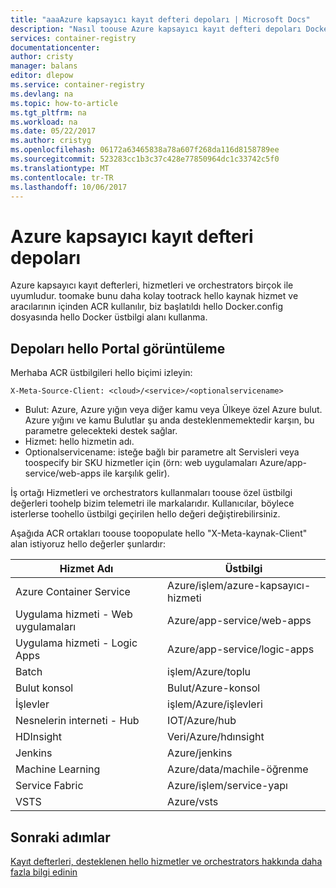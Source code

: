 ```yaml
---
title: "aaaAzure kapsayıcı kayıt defteri depoları | Microsoft Docs"
description: "Nasıl toouse Azure kapsayıcı kayıt defteri depoları Docker görüntüleri"
services: container-registry
documentationcenter: 
author: cristy
manager: balans
editor: dlepow
ms.service: container-registry
ms.devlang: na
ms.topic: how-to-article
ms.tgt_pltfrm: na
ms.workload: na
ms.date: 05/22/2017
ms.author: cristyg
ms.openlocfilehash: 06172a63465838a78a607f268da116d8158789ee
ms.sourcegitcommit: 523283cc1b3c37c428e77850964dc1c33742c5f0
ms.translationtype: MT
ms.contentlocale: tr-TR
ms.lasthandoff: 10/06/2017
---
```

# <a name="azure-container-registry-repositories"></a>Azure kapsayıcı kayıt defteri depoları

Azure kapsayıcı kayıt defterleri, hizmetleri ve orchestrators birçok ile uyumludur. toomake bunu daha kolay tootrack hello kaynak hizmet ve aracılarının içinden ACR kullanılır, biz başlatıldı hello Docker.config dosyasında hello Docker üstbilgi alanı kullanma.



## <a name="viewing-repositories-in-hello-portal"></a>Depoları hello Portal görüntüleme

Merhaba ACR üstbilgileri hello biçimi izleyin:
```
X-Meta-Source-Client: <cloud>/<service>/<optionalservicename>
```

* Bulut: Azure, Azure yığın veya diğer kamu veya Ülkeye özel Azure bulut. Azure yığını ve kamu Bulutlar şu anda desteklenmemektedir karşın, bu parametre gelecekteki destek sağlar.
* Hizmet: hello hizmetin adı.
* Optionalservicename: isteğe bağlı bir parametre alt Servisleri veya toospecify bir SKU hizmetler için (örn: web uygulamaları Azure/app-service/web-apps ile karşılık gelir).

İş ortağı Hizmetleri ve orchestrators kullanmaları toouse özel üstbilgi değerleri toohelp bizim telemetri ile markalarıdır. Kullanıcılar, böylece isterlerse toohello üstbilgi geçirilen hello değeri değiştirebilirsiniz.

Aşağıda ACR ortakları toouse toopopulate hello "X-Meta-kaynak-Client" alan istiyoruz hello değerler şunlardır:

| Hizmet Adı              | Üstbilgi                                |
| ------------------------- | ------------------------------------- |
| Azure Container Service   | Azure/işlem/azure-kapsayıcı-hizmeti |
| Uygulama hizmeti - Web uygulamaları    | Azure/app-service/web-apps            |
| Uygulama hizmeti - Logic Apps  | Azure/app-service/logic-apps          |
| Batch                     | işlem/Azure/toplu                   |
| Bulut konsol             | Bulut/Azure-konsol                   |
| İşlevler                 | işlem/Azure/işlevleri               |
| Nesnelerin interneti - Hub  | IOT/Azure/hub                         |
| HDInsight                 | Veri/Azure/hdınsight                  |
| Jenkins                   | Azure/jenkins                         |
| Machine Learning          | Azure/data/machile-öğrenme           |
| Service Fabric            | Azure/işlem/service-yapı          |
| VSTS                      | Azure/vsts                            |


## <a name="next-steps"></a>Sonraki adımlar
[Kayıt defterleri, desteklenen hello hizmetler ve orchestrators hakkında daha fazla bilgi edinin](container-registry-intro.md)
